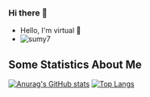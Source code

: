 ### Hi there 👋

- Hello, I'm virtual 👋
- ![sumy7](https://komarev.com/ghpvc/?username=sang-Mu) 
<!-- - ![sumy7](https://visitor-badge.glitch.me/badge?page_id=sang-Mu.profile) -->


## Some Statistics About Me
<!--
**sang-Mu/sang-Mu** is a ✨ _special_ ✨ repository because its `README.md` (this file) appears on your GitHub profile.

Here are some ideas to get you started:

- 🔭 I’m currently working on ...
- 🌱 I’m currently learning ...
- 👯 I’m looking to collaborate on ...
- 🤔 I’m looking for help with ...
- 💬 Ask me about ...
- 📫 How to reach me: ...
- 😄 Pronouns: ...
- ⚡ Fun fact: ...
 -->

[![Anurag's GitHub stats](https://github-readme-stats.vercel.app/api?username=sang-Mu&hide=prs&count_private=true&show_icons=true&theme=tokyonight)](https://github.com/sang-Mu/github-readme-stats) 
[![Top Langs](https://github-readme-stats.vercel.app/api/top-langs/?username=sang-Mu&layout=compact)](https://github.com/sang-Mu/github-readme-stats)

